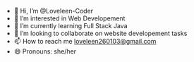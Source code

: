 - 👋 Hi, I’m @Loveleen-Coder
- 👀 I’m interested in Web Developement
- 🌱 I’m currently learning Full Stack Java
- 💞️ I’m looking to collaborate on website developement tasks
- 📫 How to reach me loveleen260103@gmail.com
- 😄 Pronouns: she/her


<!---
Loveleen-Coder/Loveleen-Coder is a ✨ special ✨ repository because its `README.md` (this file) appears on your GitHub profile.
You can click the Preview link to take a look at your changes.
--->
